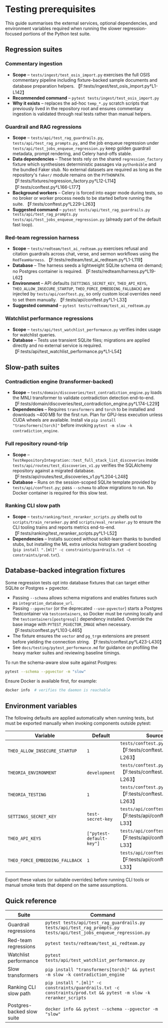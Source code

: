 # Testing prerequisites

This guide summarises the external services, optional dependencies, and environment variables required when running the slower
regression-focused portions of the Python test suite.

## Regression suites

### Commentary ingestion

* **Scope** – `tests/ingest/test_osis_import.py` exercises the full OSIS commentary pipeline including fixture-backed sample
  documents and database preparation helpers. 【F:tests/ingest/test_osis_import.py†L1-L142】
* **Recommended command** – `pytest tests/ingest/test_osis_import.py`
* **Why it exists** – replaces the ad-hoc `temp_*.py` scratch scripts that previously lived in the repository root and ensures
  commentary ingestion is validated through real tests rather than manual helpers.

### Guardrail and RAG regressions

* **Scope** – `tests/api/test_rag_guardrails.py`, `tests/api/test_rag_prompts.py`, and the job enqueue regression under
  `tests/api/test_jobs_enqueue_regression.py` keep golden guardrail metadata, prompt rendering, and Celery hand-offs stable.
* **Data dependencies** – These tests rely on the shared `regression_factory` fixture which synthesises deterministic passages
  via `pythonbible` and the bundled Faker stub. No external datasets are required as long as the repository's `faker/`
  module remains on the `PYTHONPATH`. 【F:tests/fixtures/regression_factory.py†L12-L114】【F:tests/conftest.py†L166-L177】
* **Background workers** – Celery is forced into eager mode during tests, so no broker or worker process needs to be started
  before running the suite. 【F:tests/conftest.py†L229-L263】
* **Suggested command** – `pytest tests/api/test_rag_guardrails.py tests/api/test_rag_prompts.py tests/api/test_jobs_enqueue_regression.py`
  (already part of the default fast loop).

### Red-team regression harness

* **Scope** – `tests/redteam/test_ai_redteam.py` exercises refusal and citation guardrails across chat, verse, and sermon
  workflows using the `RedTeamHarness`. 【F:tests/redteam/test_ai_redteam.py†L1-L119】
* **Database** – The harness seeds a lightweight SQLite schema on demand; no Postgres container is required. 【F:tests/redteam/harness.py†L19-L62】
* **Environment** – API defaults (`SETTINGS_SECRET_KEY`, `THEO_API_KEYS`, `THEO_ALLOW_INSECURE_STARTUP`,
  `THEO_FORCE_EMBEDDING_FALLBACK`) are injected by `tests/api/conftest.py`, so only custom local overrides need to set them
  manually. 【F:tests/api/conftest.py†L1-L33】
* **Suggested command** – `pytest tests/redteam/test_ai_redteam.py`

### Watchlist performance regressions

* **Scope** – `tests/api/test_watchlist_performance.py` verifies index usage for watchlist queries.
* **Database** – Tests use transient SQLite files; migrations are applied directly and no external service is required.
  【F:tests/api/test_watchlist_performance.py†L1-L54】

## Slow-path suites

### Contradiction engine (transformer-backed)

* **Scope** – `tests/domain/discoveries/test_contradiction_engine.py` loads the MNLI transformer to validate contradiction
  detection end-to-end. 【F:tests/domain/discoveries/test_contradiction_engine.py†L174-L229】
* **Dependencies** – Requires `transformers` and `torch` to be installed and downloads ~400 MB for the first run. Plan for
  GPU-less execution unless CUDA wheels are available. Install via `pip install "transformers[torch]"` before invoking
  `pytest -m slow -k contradiction_engine`.

### Full repository round-trip

* **Scope** – `TestRepositoryIntegration::test_full_stack_list_discoveries` inside
  `tests/api/routes/test_discoveries_v1.py` verifies the SQLAlchemy repository against a migrated database. 【F:tests/api/routes/test_discoveries_v1.py†L204-L248】
* **Database** – Runs on the session-scoped SQLite template provided by `tests/api/conftest.py`; pass `--schema` to allow
  migrations to run. No Docker container is required for this slow test.

### Ranking CLI slow path

* **Scope** – `tests/ranking/test_reranker_scripts.py` shells out to `scripts/train_reranker.py` and `scripts/eval_reranker.py`
  to ensure the CLI tooling trains and reports metrics end-to-end. 【F:tests/ranking/test_reranker_scripts.py†L1-L52】
* **Dependencies** – Installs succeed without scikit-learn thanks to bundled stubs, but installing the ML extra unlocks
  histogram gradient boosting (`pip install ".[ml]" -c constraints/guardrails.txt -c constraints/prod.txt`).

## Database-backed integration fixtures

Some regression tests opt into database fixtures that can target either SQLite or Postgres + pgvector.

* Passing `--schema` allows schema migrations and enables fixtures such as `integration_database_url`.
* Passing `--pgvector` (or the deprecated `--use-pgvector`) starts a Postgres Testcontainer via `testcontainers`, so Docker
  must be running locally and the `testcontainers[postgresql]` dependency installed. Override the base image with
  `PYTEST_PGVECTOR_IMAGE` when necessary. 【F:tests/conftest.py†L103-L465】
* The fixture ensures the `vector` and `pg_trgm` extensions are present before yielding the connection string. 【F:tests/conftest.py†L423-L430】
* See `docs/testing/pytest_performance.md` for guidance on profiling the heavy marker suites and reviewing baseline timings.

To run the schema-aware slow suite against Postgres:

```bash
pytest --schema --pgvector -m "slow"
```

Ensure Docker is available first, for example:

```bash
docker info  # verifies the daemon is reachable
```

## Environment variables

The following defaults are applied automatically when running tests, but must be exported manually when invoking components
outside pytest:

| Variable | Default | Source |
| --- | --- | --- |
| `THEO_ALLOW_INSECURE_STARTUP` | `1` | `tests/conftest.py`【F:tests/conftest.py†L225-L263】 |
| `THEORIA_ENVIRONMENT` | `development` | `tests/conftest.py`【F:tests/conftest.py†L225-L263】 |
| `THEORIA_TESTING` | `1` | `tests/conftest.py`【F:tests/conftest.py†L229-L263】 |
| `SETTINGS_SECRET_KEY` | `test-secret-key` | `tests/api/conftest.py`【F:tests/api/conftest.py†L1-L33】 |
| `THEO_API_KEYS` | `["pytest-default-key"]` | `tests/api/conftest.py`【F:tests/api/conftest.py†L1-L33】 |
| `THEO_FORCE_EMBEDDING_FALLBACK` | `1` | `tests/api/conftest.py`【F:tests/api/conftest.py†L1-L33】 |

Export these values (or suitable overrides) before running CLI tools or manual smoke tests that depend on the same assumptions.

## Quick reference

| Suite | Command |
| --- | --- |
| Guardrail regressions | `pytest tests/api/test_rag_guardrails.py tests/api/test_rag_prompts.py tests/api/test_jobs_enqueue_regression.py` |
| Red-team regressions | `pytest tests/redteam/test_ai_redteam.py` |
| Watchlist performance | `pytest tests/api/test_watchlist_performance.py` |
| Slow transformers | `pip install "transformers[torch]" && pytest -m slow -k contradiction_engine` |
| Ranking CLI slow path | `pip install ".[ml]" -c constraints/guardrails.txt -c constraints/prod.txt && pytest -m slow -k reranker_scripts` |
| Postgres-backed slow suite | `docker info && pytest --schema --pgvector -m "slow"` |
